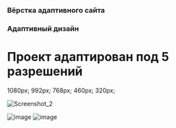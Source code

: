 ### Вёрстка адаптивного сайта

### Адаптивный дизайн

 # Проект адаптирован под 5 разрешений

 1080px;
 992px;
 768px;
 460px;
 320px;

![Screenshot_2](https://user-images.githubusercontent.com/105659797/187728891-8cf89ef1-2b36-4c20-bfd7-19d40688c9ba.jpg)

![image](https://user-images.githubusercontent.com/105659797/187728991-a0bcb755-d2bd-4d03-8dbf-0cb5eff1cbfa.png) ![image](https://user-images.githubusercontent.com/105659797/187729233-08fae016-8d1f-4657-bd0f-a00c6520d7c4.png)

